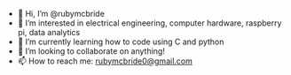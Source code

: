 - 👋 Hi, I’m @rubymcbride
- 👀 I’m interested in electrical engineering, computer hardware, raspberry pi, data analytics 
- 🌱 I’m currently learning how to code using C and python
- 💞️ I’m looking to collaborate on anything!
- 📫 How to reach me: rubymcbride0@gmail.com

<!---
rubymcbride/rubymcbride is a ✨ special ✨ repository because its `README.md` (this file) appears on your GitHub profile.
You can click the Preview link to take a look at your changes.
--->
